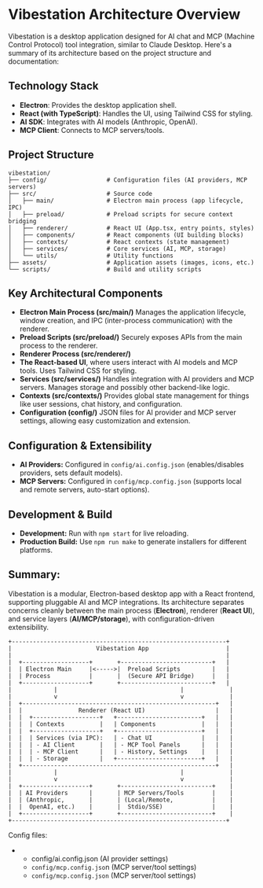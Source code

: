 # Vibestation Architecture Overview

Vibestation is a desktop application designed for AI chat and MCP (Machine Control Protocol) tool integration, similar to Claude Desktop. Here's a summary of its architecture based on the project structure and documentation:

## Technology Stack
* __Electron__: Provides the desktop application shell.
* __React (with TypeScript)__: Handles the UI, using Tailwind CSS for styling.
* __AI SDK__: Integrates with AI models (Anthropic, OpenAI).
* __MCP Client__: Connects to MCP servers/tools.

## Project Structure
```
vibestation/
├── config/                 # Configuration files (AI providers, MCP servers)
├── src/                    # Source code
│   ├── main/               # Electron main process (app lifecycle, IPC)
│   ├── preload/            # Preload scripts for secure context bridging
│   ├── renderer/           # React UI (App.tsx, entry points, styles)
│   ├── components/         # React components (UI building blocks)
│   ├── contexts/           # React contexts (state management)
│   ├── services/           # Core services (AI, MCP, storage)
│   └── utils/              # Utility functions
├── assets/                 # Application assets (images, icons, etc.)
└── scripts/                # Build and utility scripts
```

## Key Architectural Components

* __Electron Main Process (src/main/)__
  Manages the application lifecycle, window creation, and IPC (inter-process communication) with the renderer.
* __Preload Scripts (src/preload/)__
  Securely exposes APIs from the main process to the renderer.
* __Renderer Process (src/renderer/)__
* __The React-based UI__, where users interact with AI models and MCP tools.
  Uses Tailwind CSS for styling.
* __Services (src/services/)__
  Handles integration with AI providers and MCP servers.
  Manages storage and possibly other backend-like logic.
* __Contexts (src/contexts/)__
  Provides global state management for things like user sessions, chat history, and configuration.
* __Configuration (config/)__
  JSON files for AI provider and MCP server settings, allowing easy customization and extension.

## Configuration & Extensibility
* __AI Providers:__ Configured in `config/ai.config.json` (enables/disables providers, sets default models).
* __MCP Servers:__ Configured in `config/mcp.config.json` (supports local and remote servers, auto-start options).

## Development & Build
* __Development:__ Run with `npm start` for live reloading.
* __Production Build:__ Use `npm run make` to generate installers for different platforms.

## Summary:
Vibestation is a modular, Electron-based desktop app with a React frontend, supporting pluggable AI and MCP integrations. Its architecture separates concerns cleanly between the main process (__Electron__), renderer (__React UI__), and service layers (__AI/MCP/storage__), with configuration-driven extensibility.


```
+-------------------------------------------------------------+
|                        Vibestation App                      |
|                                                             |
|  +-------------------+       +--------------------------+   |
|  | Electron Main     |<----->|  Preload Scripts         |   |
|  | Process           |       |  (Secure API Bridge)     |   |
|  +-------------------+       +--------------------------+   |
|            |                                   |             |
|            v                                   v             |
|  +-------------------------------------------------------+   |
|  |                Renderer (React UI)                    |   |
|  |  +-------------------+   +------------------------+   |   |
|  |  | Contexts          |   | Components             |   |   |
|  |  +-------------------+   +------------------------+   |   |
|  |  | Services (via IPC):   | - Chat UI              |   |   |
|  |  | - AI Client       |   | - MCP Tool Panels      |   |   |
|  |  | - MCP Client      |   | - History, Settings    |   |   |
|  |  | - Storage         |   +------------------------+   |   |
|  +-------------------------------------------------------+   |
|            |                                   |             |
|            v                                   v             |
|  +-------------------+       +--------------------------+    |
|  | AI Providers      |       | MCP Servers/Tools        |    |
|  | (Anthropic,       |       | (Local/Remote,           |    |
|  |  OpenAI, etc.)    |       |  Stdio/SSE)              |    |
|  +-------------------+       +--------------------------+    |
+-------------------------------------------------------------+

```
Config files:
* - config/ai.config.json      (AI provider settings)
  - `config/mcp.config.jso`n     (MCP server/tool settings)
  - `config/mcp.config.json`     (MCP server/tool settings)